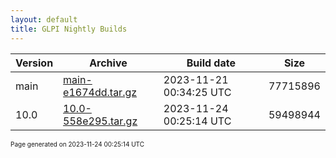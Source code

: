 ```yaml
---
layout: default
title: GLPI Nightly Builds
---
```


Version|Archive|Build date|Size
---|---|---|---
main|[main-e1674dd.tar.gz](main-e1674dd.tar.gz)|2023-11-21 00:34:25 UTC|77715896
10.0|[10.0-558e295.tar.gz](10.0-558e295.tar.gz)|2023-11-24 00:25:14 UTC|59498944

<font size="1">Page generated on 2023-11-24 00:25:14 UTC</font>
